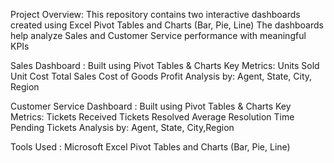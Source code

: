 Project Overview:
This repository contains two interactive dashboards created using Excel Pivot Tables and Charts (Bar, Pie, Line)
The dashboards help analyze Sales and Customer Service performance with meaningful KPIs

Sales Dashboard :
Built using Pivot Tables & Charts
Key Metrics:
Units Sold
Unit Cost
Total Sales
Cost of Goods
Profit
Analysis by: Agent, State, City, Region

Customer Service Dashboard :
Built using Pivot Tables & Charts
Key Metrics:
Tickets Received
Tickets Resolved
Average Resolution Time
Pending Tickets
Analysis by: Agent, State, City,Region

Tools Used :
Microsoft Excel Pivot Tables and Charts (Bar, Pie, Line)



